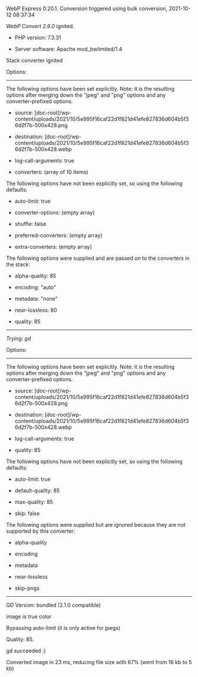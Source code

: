 WebP Express 0.20.1. Conversion triggered using bulk conversion, 2021-10-12 08:37:34

*WebP Convert 2.6.0*  ignited.
- PHP version: 7.3.31
- Server software: Apache mod_bwlimited/1.4

Stack converter ignited

Options:
------------
The following options have been set explicitly. Note: it is the resulting options after merging down the "jpeg" and "png" options and any converter-prefixed options.
- source: [doc-root]/wp-content/uploads/2021/10/5e995f16caf22d1f821d41efe827836d604b5f36d2f7b-500x428.png
- destination: [doc-root]/wp-content/uploads/2021/10/5e995f16caf22d1f821d41efe827836d604b5f36d2f7b-500x428.webp
- log-call-arguments: true
- converters: (array of 10 items)

The following options have not been explicitly set, so using the following defaults:
- auto-limit: true
- converter-options: (empty array)
- shuffle: false
- preferred-converters: (empty array)
- extra-converters: (empty array)

The following options were supplied and are passed on to the converters in the stack:
- alpha-quality: 85
- encoding: "auto"
- metadata: "none"
- near-lossless: 80
- quality: 85
------------


*Trying: gd* 

Options:
------------
The following options have been set explicitly. Note: it is the resulting options after merging down the "jpeg" and "png" options and any converter-prefixed options.
- source: [doc-root]/wp-content/uploads/2021/10/5e995f16caf22d1f821d41efe827836d604b5f36d2f7b-500x428.png
- destination: [doc-root]/wp-content/uploads/2021/10/5e995f16caf22d1f821d41efe827836d604b5f36d2f7b-500x428.webp
- log-call-arguments: true
- quality: 85

The following options have not been explicitly set, so using the following defaults:
- auto-limit: true
- default-quality: 85
- max-quality: 85
- skip: false

The following options were supplied but are ignored because they are not supported by this converter:
- alpha-quality
- encoding
- metadata
- near-lossless
- skip-pngs
------------

GD Version: bundled (2.1.0 compatible)
image is true color
Bypassing auto-limit (it is only active for jpegs)
Quality: 85. 
gd succeeded :)

Converted image in 23 ms, reducing file size with 67% (went from 16 kb to 5 kb)
